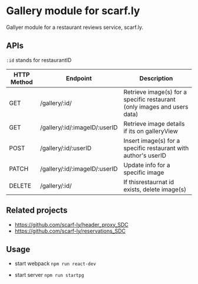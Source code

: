 # Gallery module for scarf.ly
Gallyer module for a restaurant reviews service, scarf.ly.


## APIs
`:id` stands for restaurantID

| HTTP Method  | Endpoint                       | Description
| -----------  | -----------------------------  | -------------
| GET          | /gallery/:id/                  | Retrieve image(s) for a specific restaurant (only images and users data)
| GET          | /gallery/:id/:imageID/:userID  | Retrieve image details if its on galleryView 
| POST         | /gallery/:id/:userID           | Insert image(s) for a specific restaurant with author's userID
| PATCH        | /gallery/:id/:imageID/:userID  | Update info for a specific image 
| DELETE       | /gallery/:id/                  | If thisrestaurnat id exists, delete image(s)

## Related projects

- https://github.com/scarf-ly/header_proxy_SDC
- https://github.com/scarf-ly/reservations_SDC

## Usage

- start webpack
`npm run react-dev`

- start server
`npm run startpg`